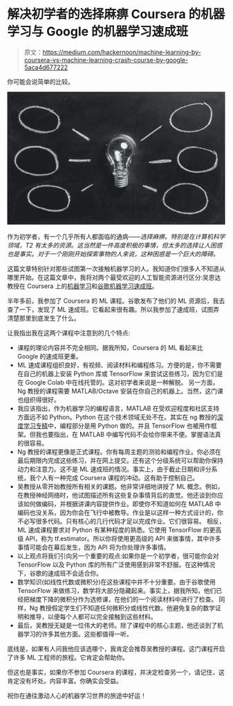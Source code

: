 # 解决初学者的选择麻痹 Coursera 的机器学习与 Google 的机器学习速成班

> 原文：<https://medium.com/hackernoon/machine-learning-by-coursera-vs-machine-learning-crash-course-by-google-5aca4d677222>

你可能会说简单的比较。

![](img/75c1b610f510dfcbde3eccdcee2a4f30.png)

作为初学者，有一个几乎所有人都面临的通病——*选择麻痹。特别是在计算机科学领域，T2 有太多的资源。这当然是一件高度积极的事情，但太多的选择让人困惑也是事实。对于一个刚刚开始探索事物的人来说，这种困惑是一个巨大的障碍。*

这篇文章特别针对那些试图第一次接触机器学习的人。我知道你们很多人不知道从哪里开始。在这篇文章中，我将对两个最受欢迎的人工智能资源进行区分:吴恩达教授在 Coursera 上的[机器学习](https://www.coursera.org/learn/machine-learning)和[谷歌机器学习速成班](https://developers.google.com/machine-learning/crash-course/ml-intro)。

半年多前，我参加了 Coursera 的 ML 课程。谷歌发布了他们的 ML 资源后，我去查了一下，发现了 ML 速成班。它看起来很有趣。所以我参加了速成班，试图弄清楚那里到底发生了什么。

让我指出我在这两个课程中注意到的几个特点:

*   课程的理论内容并不完全相同。据我所知，Coursera 的 ML 看起来比 Google 的速成班更重。
*   ML 速成课程组织良好，有视频、阅读材料和编程练习。方便的是，你不需要在自己的机器上安装 Python 库或 TensorFlow 来尝试这些练习，因为它们是在 Google Colab 中在线托管的。这对初学者来说是一种解脱。
    另一方面，Ng 教授的课程需要 MATLAB/Octave 安装在你自己的机器上。当然，这门课也组织得很好。
*   我应该指出，作为机器学习的编程语言，MATLAB 在受欢迎程度和社区支持方面远不如 Python。Python 在这个技术领域无处不在。其实在 ng 教授的[深度学习专精](https://www.coursera.org/specializations/deep-learning)中，编程部分是用 Python 做的。并且 TensorFlow 也被用作框架。但我也要指出，在 MATLAB 中编写代码不会给你带来不便。掌握语法真的很容易。
*   Ng 教授的课程更像是正式课程。你有每周主题的测验和编程作业。你必须在最后期限内完成这些练习，并在网上提交。还有这个分级系统可以帮助你保持动力和注意力。这不是 ML 速成班的情况。事实上，由于截止日期和评分系统，我个人有一种完成 Coursera 课程的冲动。这有助于控制自己。
*   吴教授从零开始教授所有相关的课题。他非常详细地讲授了 ML 概念。例如，在教授神经网络时，他试图描述所有这些复杂事情背后的直觉。他还谈到你应该如何做编码，并根据讲课内容提供作业。即使你不知道如何在 MATLAB 中编码也没关系，因为你会在飞行中被教导。作业是以这样一种方式设计的，你不必写很多代码。只有核心的几行代码才足以完成作业。它们很容易。
    相反，ML 速成课程要求对 Python 有某种程度的熟悉。它使用 TensorFlow 的更高级 API，称为 tf.estimator。所以你将使用更高级的 API 来做事情，其中许多事情可能会在幕后发生，因为 API 将为你处理许多事情。
*   以上观点将我们引向另一个重要的观点:如果你是一个初学者，很可能你会对 TensorFlow 以及 Python 库的所有广泛使用感到非常不舒服。在这种情况下，谷歌的速成班不会适合你。
*   数学知识(如线性代数或微积分)在这些课程中并不十分重要。由于谷歌使用 TensorFlow 来做练习，数学将大部分隐藏起来。事实上，据我所知，他们已经把梯度下降的微积分作为选修课，在他们的一个阅读材料中进行了检查。
    同样，Ng 教授假定学生们不知道任何微积分或线性代数。他避免复杂的数学证明和推导，以便每个人都可以完全接触到这些材料。
*   最后，吴教授无疑是一位伟大的老师。除了课程中的核心主题，他还谈到了机器学习的许多其他方面。这些都值得一听。

底线是，如果有人问我他应该选哪个，我肯定会推荐吴教授的课程。这门课程开启了许多 ML 工程师的旅程。它肯定会帮助你。

但这也是事实，如果你不参加 Coursera 的课程，并决定检查另一个，请记住，这肯定没有坏处。内容丰富。你确实会受益。

祝你在通往激动人心的机器学习世界的旅途中好运！